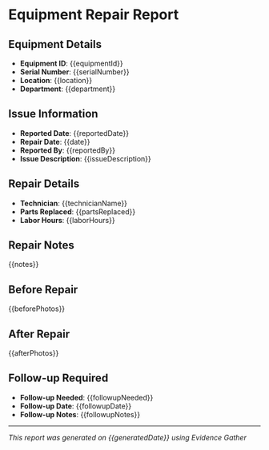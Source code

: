 # Equipment Repair Report

## Equipment Details
- **Equipment ID**: {{equipmentId}}
- **Serial Number**: {{serialNumber}}
- **Location**: {{location}}
- **Department**: {{department}}

## Issue Information
- **Reported Date**: {{reportedDate}}
- **Repair Date**: {{date}}
- **Reported By**: {{reportedBy}}
- **Issue Description**: {{issueDescription}}

## Repair Details
- **Technician**: {{technicianName}}
- **Parts Replaced**: {{partsReplaced}}
- **Labor Hours**: {{laborHours}}

## Repair Notes
{{notes}}

## Before Repair
{{beforePhotos}}

## After Repair
{{afterPhotos}}

## Follow-up Required
- **Follow-up Needed**: {{followupNeeded}}
- **Follow-up Date**: {{followupDate}}
- **Follow-up Notes**: {{followupNotes}}

---
*This report was generated on {{generatedDate}} using Evidence Gather* 